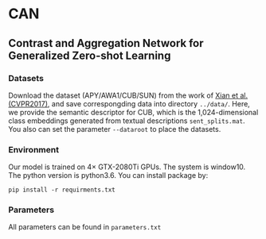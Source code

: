 # CAN
## Contrast and Aggregation Network for Generalized Zero-shot Learning
### Datasets
Download the dataset (APY/AWA1/CUB/SUN) from the work of [Xian et al. (CVPR2017)](http://datasets.d2.mpi-inf.mpg.de/xian/xlsa17.zip), and save correspongding data into directory `../data/`. Here, we provide the semantic descriptor for CUB, which is the 1,024-dimensional class embeddings generated from textual descriptions `sent_splits.mat`.  
You also can set the parameter `--dataroot` to place the datasets.
### Environment
Our model is trained on 4× GTX-2080Ti GPUs. The system is window10. The python version is python3.6. You can install package by:  
```
pip install -r requirments.txt
```
### Parameters
All parameters can be found in `parameters.txt`
